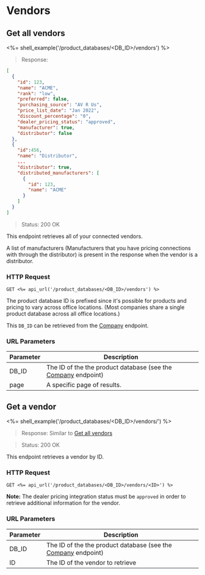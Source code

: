 # Vendors

## Get all vendors

<%= shell_example('/product_databases/<DB_ID>/vendors') %>

> Response:

```json
[
  {
    "id": 123,
    "name": "ACME",
    "rank": "low",
    "preferred": false,
    "purchasing_source": "AV R Us",
    "price_list_date": "Jan 2022",
    "discount_percentage": "0",
    "dealer_pricing_status": "approved",
    "manufacturer": true,
    "distributor": false
  },
  {
    "id":456,
    "name": "Distributor",
    ...
    "distributor": true,
    "distributed_manufacturers": [
      {
        "id": 123,
        "name": "ACME"
      }
    ]
  }
]
```

> Status: 200 OK

This endpoint retrieves all of your connected vendors.

A list of manufacturers (Manufacturers that you have pricing connections with
through the distributor) is present in the response when the vendor is a distributor.

### HTTP Request

`GET <%= api_url('/product_databases/<DB_ID>/vendors') %>`

The product database ID is prefixed since it's possible for products and pricing
to vary across office locations. (Most companies share a single product
database across all office locations.)

This `DB_ID` can be retrieved from the [Company](#company) endpoint.

### URL Parameters

Parameter | Description
--------- | -----------
DB_ID | The ID of the the product database (see the [Company](#company) endpoint)
page | A specific page of results.


## Get a vendor

<%= shell_example('/product_databases/<DB_ID>/vendors/<ID>') %>

> Response: Similar to [Get all vendors](#get-all-vendors)

> Status: 200 OK

This endpoint retrieves a vendor by ID.

### HTTP Request

`GET <%= api_url('/product_databases/<DB_ID>/vendors/<ID>') %>`

**Note:** The dealer pricing integration status must be `approved` in order to
retrieve additional information for the vendor.

### URL Parameters

Parameter | Description
--------- | -----------
DB_ID | The ID of the the product database (see the [Company](#company) endpoint)
ID | The ID of the vendor to retrieve

